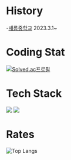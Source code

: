 # History
-<a href="https://saerom.sjedums.kr/saerom-m/main.do;jsessionid=D6AF792E7BC72B575C240913E41A295A.bc38a1e662e800041">새롬중학교</a> 2023.3.1~

# Coding Stat
[![Solved.ac프로필](http://mazassumnida.wtf/api/mini/generate_badge?boj=dohyun1016)](https://solved.ac/dohyun1016)

# Tech Stack
<img src="https://img.shields.io/badge/C++-000000?style=for-the-badge&logo=cplusplus&logoColor=white" /> <img src="https://img.shields.io/badge/C-171036?style=for-the-badge&logo=c&logoColor=white" />

# Rates
![Top Langs](https://github-readme-stats.vercel.app/api/top-langs/?username=kdh1o&hide=jupyter%20notebook,html)

